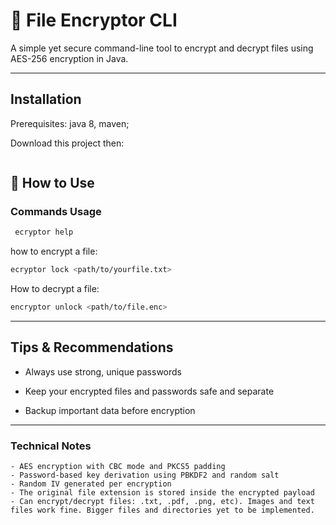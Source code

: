 # 🔐 File Encryptor CLI
A simple yet secure command-line tool to encrypt and decrypt files using AES-256 encryption in Java.


---
## Installation 

Prerequisites: java 8, maven;



Download this project then:
```bash


```




## 🚀 How to Use

### Commands Usage
```bash
 ecryptor help
```

 how to encrypt a file:

```bash
ecryptor lock <path/to/yourfile.txt>
````
 How to decrypt a file:

```bash
encryptor unlock <path/to/file.enc>
```

---

## Tips & Recommendations

   - Always use strong, unique passwords

   - Keep your encrypted files and passwords safe and separate

   - Backup important data before encryption

---

###  Technical Notes
    - AES encryption with CBC mode and PKCS5 padding
    - Password-based key derivation using PBKDF2 and random salt
    - Random IV generated per encryption
    - The original file extension is stored inside the encrypted payload
    - Can encrypt/decrypt files: .txt, .pdf, .png, etc). Images and text files work fine. Bigger files and directories yet to be implemented.
